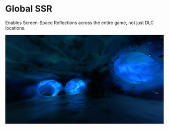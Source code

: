 # Global SSR
Enables Screen-Space Reflections across the entire game, not just DLC locations.

![ssr](https://github.com/misternebula/GlobalScreenSpaceReflections/blob/main/ssr.png)
